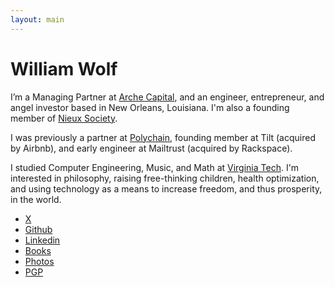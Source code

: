 ```yaml
---
layout: main
---
```


# William Wolf

I’m a Managing Partner at [Arche Capital](https://arche.capital), and an engineer, entrepreneur, and angel investor based in New Orleans, Louisiana. I'm also a founding member of [Nieux Society](https://www.nieux.xyz/).

I was previously a partner at [Polychain](https://polychain.capital), founding member at Tilt (acquired by Airbnb), and early engineer at Mailtrust (acquired by Rackspace).

I studied Computer Engineering, Music, and Math at [Virginia Tech](https://vt.edu). I'm interested in philosophy, raising free-thinking children, health optimization, and using technology as a means to increase freedom, and thus prosperity, in the world.



<div class="about-links">

* [X](https://x.com/throughnothing)
* [Github](https://github.com/throughnothing)
* [Linkedin](https://www.linkedin.com/in/throughnothing)
* [Books](https://www.goodreads.com/user/show/7295031-will)
* [Photos](https://flickr.com/photos/throughnothing/)
* [PGP](/williamwolf.asc)

</div>